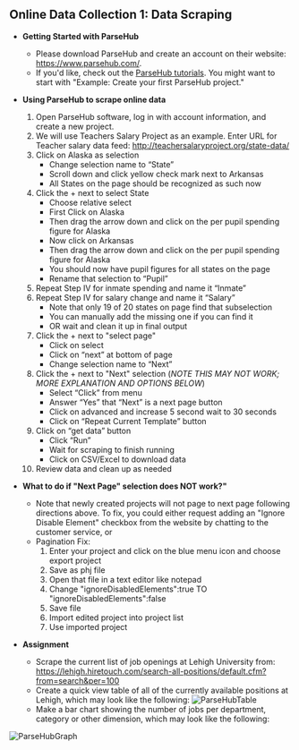 ## Online Data Collection 1: Data Scraping

- **Getting Started with ParseHub**
  -   Please download ParseHub and create an account on their website: https://www.parsehub.com/.
  -   If you'd like, check out the [ParseHub tutorials](https://help.parsehub.com/hc/en-us/categories/202638628-Using-ParseHub). You might want to start with "Example: Create your first ParseHub project."
  
  
- **Using ParseHub to scrape online data**
  1.   Open ParseHub software, log in with account information, and create a new project.
  2.   We will use Teachers Salary Project as an example. Enter URL for Teacher salary data feed: http://teachersalaryproject.org/state-data/
  3.   Click on Alaska as selection 
       *  Change selection name to “State” 
       *  Scroll down and click yellow check mark next to Arkansas 
       *  All States on the page should be recognized as such now
  4.   Click the + next to select State
       *  Choose relative select
       *  First Click on Alaska
       *  Then drag the arrow down and click on the per pupil spending figure for Alaska
       *  Now click on Arkansas
       *  Then drag the arrow down and click on the per pupil spending figure for Alaska
       *  You should now have pupil figures for all states on the page
       *  Rename that selection to “Pupil”
  5.   Repeat Step IV for inmate spending and name it “Inmate”
  6.   Repeat Step IV for salary change and name it “Salary”
       *  Note that only 19 of 20 states on page find that subselection 
       *  You can manually add the missing one if you can find it 
       *  OR wait and clean it up in final output
  7.   Click the + next to "select page"
       *  Click on select
       *  Click on “next” at bottom of page
       *  Change selection name to “Next”
  8.   Click the + next to "Next" selection (*NOTE THIS MAY NOT WORK; MORE EXPLANATION AND OPTIONS BELOW*)
       *  Select “Click” from menu
       *  Answer “Yes” that “Next” is a next page button
       *  Click on advanced and increase 5 second wait to 30 seconds
       *  Click on “Repeat Current Template” button
  9.   Click on “get data” button
       * Click “Run”
       * Wait for scraping to finish running
       * Click on CSV/Excel to download data
  10.   Review data and clean up as needed

- **What to do if "Next Page" selection does NOT work?"**
  -   Note that newly created projects will not page to next page following directions above. To fix, you could either request adding an "Ignore Disable Element" checkbox from the website by chatting to the customer service, or
  -   Pagination Fix:
      1. Enter your project and click on the blue menu icon and choose export project
      2. Save as phj file
      3. Open that file in a text editor like notepad
      4. Change "ignoreDisabledElements\":true TO "ignoreDisabledElements\":false
      5. Save file
      5. Import edited project into project list
      6. Use imported project


- **Assignment**
  -   Scrape the current list of job openings at Lehigh University from: https://lehigh.hiretouch.com/search-all-positions/default.cfm?from=search&per=100
  -   Create a quick view table of all of the currently available positions at Lehigh, which may look like the following:
 ![ParseHubTable](https://github.com/HaiyanJia-Lehigh/DataStorytelling/blob/master/ParseHub%20Assignment%201.png?raw=true)
  -   Make a bar chart showing the number of jobs per department, category or other dimension, which may look like the following:
 
 ![ParseHubGraph](https://github.com/HaiyanJia-Lehigh/DataStorytelling/blob/master/ParseHub%20Assignment%202.png?raw=true)

  

